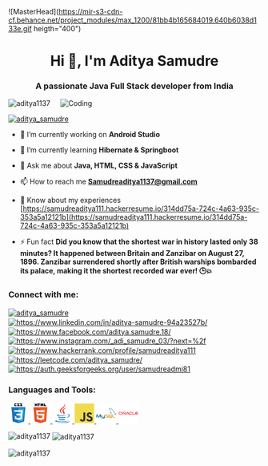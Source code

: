 ![MasterHead](https://mir-s3-cdn-cf.behance.net/project_modules/max_1200/81bb4b165684019.640b6038d133e.gif heigth="400") 
<h1 align="center">Hi 👋, I'm Aditya Samudre</h1>
<h3 align="center">A passionate Java Full Stack developer from India</h3>
<img align="right" alt="Coding" width="400" src="https://cdn.dribbble.com/users/1162077/screenshots/3848914/programmer.gif">
<p align="left"> <img src="https://komarev.com/ghpvc/?username=aditya1137&label=Profile%20views&color=0e75b6&style=flat" alt="aditya1137" /> </p>

<p align="left"> <a href="https://twitter.com/aditya_samudre" target="blank"><img src="https://img.shields.io/twitter/follow/aditya_samudre?logo=twitter&style=for-the-badge" alt="aditya_samudre" /></a> </p>

- 🔭 I’m currently working on **Android Studio**

- 🌱 I’m currently learning **Hibernate & Springboot**

- 💬 Ask me about **Java, HTML, CSS & JavaScript**

- 📫 How to reach me **Samudreaditya1137@gmail.com**

- 📄 Know about my experiences [https://samudreaditya111.hackerresume.io/314dd75a-724c-4a63-935c-353a5a12121b](https://samudreaditya111.hackerresume.io/314dd75a-724c-4a63-935c-353a5a12121b)

- ⚡ Fun fact **Did you know that the shortest war in history lasted only 38 minutes? It happened between Britain and Zanzibar on August 27, 1896. Zanzibar surrendered shortly after British warships bombarded its palace, making it the shortest recorded war ever! 🕒💥**

<h3 align="left">Connect with me:</h3>
<p align="left">
<a href="https://twitter.com/aditya_samudre" target="blank"><img align="center" src="https://raw.githubusercontent.com/rahuldkjain/github-profile-readme-generator/master/src/images/icons/Social/twitter.svg" alt="aditya_samudre" height="30" width="40" /></a>
<a href="https://linkedin.com/in/https://www.linkedin.com/in/aditya-samudre-94a23527b/" target="blank"><img align="center" src="https://raw.githubusercontent.com/rahuldkjain/github-profile-readme-generator/master/src/images/icons/Social/linked-in-alt.svg" alt="https://www.linkedin.com/in/aditya-samudre-94a23527b/" height="30" width="40" /></a>
<a href="https://fb.com/https://www.facebook.com/aditya.samudre.18/" target="blank"><img align="center" src="https://raw.githubusercontent.com/rahuldkjain/github-profile-readme-generator/master/src/images/icons/Social/facebook.svg" alt="https://www.facebook.com/aditya.samudre.18/" height="30" width="40" /></a>
<a href="https://instagram.com/https://www.instagram.com/_adi_samudre_03/?next=%2f" target="blank"><img align="center" src="https://raw.githubusercontent.com/rahuldkjain/github-profile-readme-generator/master/src/images/icons/Social/instagram.svg" alt="https://www.instagram.com/_adi_samudre_03/?next=%2f" height="30" width="40" /></a>
<a href="https://www.hackerrank.com/https://www.hackerrank.com/profile/samudreaditya111" target="blank"><img align="center" src="https://raw.githubusercontent.com/rahuldkjain/github-profile-readme-generator/master/src/images/icons/Social/hackerrank.svg" alt="https://www.hackerrank.com/profile/samudreaditya111" height="30" width="40" /></a>
<a href="https://www.leetcode.com/https://leetcode.com/aditya_samudre/" target="blank"><img align="center" src="https://raw.githubusercontent.com/rahuldkjain/github-profile-readme-generator/master/src/images/icons/Social/leet-code.svg" alt="https://leetcode.com/aditya_samudre/" height="30" width="40" /></a>
<a href="https://auth.geeksforgeeks.org/user/https://auth.geeksforgeeks.org/user/samudreadmi81" target="blank"><img align="center" src="https://raw.githubusercontent.com/rahuldkjain/github-profile-readme-generator/master/src/images/icons/Social/geeks-for-geeks.svg" alt="https://auth.geeksforgeeks.org/user/samudreadmi81" height="30" width="40" /></a>
</p>

<h3 align="left">Languages and Tools:</h3>
<p align="left"> <a href="https://www.w3schools.com/css/" target="_blank" rel="noreferrer"> <img src="https://raw.githubusercontent.com/devicons/devicon/master/icons/css3/css3-original-wordmark.svg" alt="css3" width="40" height="40"/> </a> <a href="https://www.w3.org/html/" target="_blank" rel="noreferrer"> <img src="https://raw.githubusercontent.com/devicons/devicon/master/icons/html5/html5-original-wordmark.svg" alt="html5" width="40" height="40"/> </a> <a href="https://www.java.com" target="_blank" rel="noreferrer"> <img src="https://raw.githubusercontent.com/devicons/devicon/master/icons/java/java-original.svg" alt="java" width="40" height="40"/> </a> <a href="https://developer.mozilla.org/en-US/docs/Web/JavaScript" target="_blank" rel="noreferrer"> <img src="https://raw.githubusercontent.com/devicons/devicon/master/icons/javascript/javascript-original.svg" alt="javascript" width="40" height="40"/> </a> <a href="https://www.mysql.com/" target="_blank" rel="noreferrer"> <img src="https://raw.githubusercontent.com/devicons/devicon/master/icons/mysql/mysql-original-wordmark.svg" alt="mysql" width="40" height="40"/> </a> <a href="https://www.oracle.com/" target="_blank" rel="noreferrer"> <img src="https://raw.githubusercontent.com/devicons/devicon/master/icons/oracle/oracle-original.svg" alt="oracle" width="40" height="40"/> </a> </p>

<p><img align="left" src="https://github-readme-stats.vercel.app/api/top-langs?username=aditya1137&show_icons=true&locale=en&layout=compact" alt="aditya1137" /></p>

<p>&nbsp;<img align="center" src="https://github-readme-stats.vercel.app/api?username=aditya1137&show_icons=true&locale=en" alt="aditya1137" /></p>

<p><img align="center" src="https://github-readme-streak-stats.herokuapp.com/?user=aditya1137&" alt="aditya1137" /></p>
